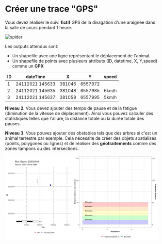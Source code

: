 # **Créer une trace "GPS"**

Vous devez réaliser le suivi **fictif** GPS de la divagation d'une araignée dans la salle de cours pendant 1 heure.

![spider](images/EXO_MASTER.png)

Les outputs attendus sont:
- Un shapefile avec une ligne représentant le déplacement de l'animal.
- Un shapefile de points avec plusieurs attributs (ID, datetime, X, Y,speed) comme un **GPX**

| ID | dateTime        | X      | Y       |speed |
| :--|:---------------:| :-----:| :------:| ----:|
| 1  | 24112021 145633 | 381046 | 6557972 |
| 2  | 24112021 145635 | 381048 | 6557985 |6km/h |
| 3  | 24112021 145637 | 381058 | 6557995 |5km/h |

**Niveau 2**. Vous devez ajouter des temps de pause et de la fatigue (diminution de la vitesse de déplacement). Ainsi vous pouvez calculer des statistiques telles que l'allure, la distance totale ou la durée totale des pauses.  

**Niveau 3**. Vous pouvez ajouter des obstables tels que des arbres si c'est un animal terrestre par exemple. Cela nécessite de créer des objets spatialisés (points, polygones ou lignes) et de réaliser des **géotraitements** comme des zones tampons ou des intersections.  

![TRACES](images/trace_GPS.gif)
